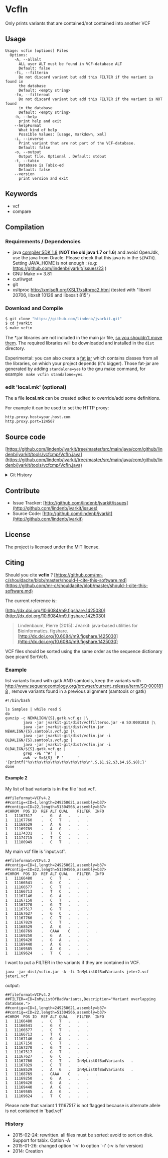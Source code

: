 # VcfIn

Only prints variants that are contained/not contained into another VCF


## Usage

```
Usage: vcfin [options] Files
  Options:
    -A, --allalt
      ALL user ALT must be found in VCF-database ALT
      Default: false
    -fi, --filterin
      Do not discard variant but add this FILTER if the variant is found in 
      the database
      Default: <empty string>
    -fo, --filterout
      Do not discard variant but add this FILTER if the variant is NOT found 
      in the database
      Default: <empty string>
    -h, --help
      print help and exit
    --helpFormat
      What kind of help
      Possible Values: [usage, markdown, xml]
    -i, --inverse
      Print variant that are not part of the VCF-database.
      Default: false
    -o, --output
      Output file. Optional . Default: stdout
    -t, --tabix
      Database is Tabix-ed
      Default: false
    --version
      print version and exit

```


## Keywords

 * vcf
 * compare


## Compilation

### Requirements / Dependencies

* java [compiler SDK 1.8](http://www.oracle.com/technetwork/java/index.html) (**NOT the old java 1.7 or 1.6**) and avoid OpenJdk, use the java from Oracle. Please check that this java is in the `${PATH}`. Setting JAVA_HOME is not enough : (e.g: https://github.com/lindenb/jvarkit/issues/23 )
* GNU Make >= 3.81
* curl/wget
* git
* xsltproc http://xmlsoft.org/XSLT/xsltproc2.html (tested with "libxml 20706, libxslt 10126 and libexslt 815")


### Download and Compile

```bash
$ git clone "https://github.com/lindenb/jvarkit.git"
$ cd jvarkit
$ make vcfin
```

The *.jar libraries are not included in the main jar file, [so you shouldn't move them](https://github.com/lindenb/jvarkit/issues/15#issuecomment-140099011 ).
The required libraries will be downloaded and installed in the `dist` directory.

Experimental: you can also create a [fat jar](https://stackoverflow.com/questions/19150811/) which contains classes from all the libraries, on which your project depends (it's bigger). Those fat-jar are generated by adding `standalone=yes` to the gnu make command, for example ` make vcfin standalone=yes`.

### edit 'local.mk' (optional)

The a file **local.mk** can be created edited to override/add some definitions.

For example it can be used to set the HTTP proxy:

```
http.proxy.host=your.host.com
http.proxy.port=124567
```
## Source code 

[https://github.com/lindenb/jvarkit/tree/master/src/main/java/com/github/lindenb/jvarkit/tools/vcfcmp/VcfIn.java](https://github.com/lindenb/jvarkit/tree/master/src/main/java/com/github/lindenb/jvarkit/tools/vcfcmp/VcfIn.java)


<details>
<summary>Git History</summary>

```
Tue Jun 6 18:06:17 2017 +0200 ; postponed vcf ; https://github.com/lindenb/jvarkit/commit/bcd52318caf3cd76ce8662485ffaacaabde97caf
Sun Jun 4 21:53:22 2017 +0200 ; writing bcf ; https://github.com/lindenb/jvarkit/commit/784fdac37cd7e6eca04e35d0a3ddad8637826b4a
Tue May 16 12:40:09 2017 +0200 ; doc ; https://github.com/lindenb/jvarkit/commit/ce1caf182662dc4690ec9c90e8fdd567fafa7a1e
Mon May 15 17:17:02 2017 +0200 ; cont ; https://github.com/lindenb/jvarkit/commit/fc77d9c9088e4bc4c0033948eafb0d8e592f13fe
Sun May 7 13:21:47 2017 +0200 ; rm xml ; https://github.com/lindenb/jvarkit/commit/f37088a9651fa301c024ff5566534162bed8753d
Fri Apr 21 18:16:07 2017 +0200 ; scan sv ; https://github.com/lindenb/jvarkit/commit/49b99018811ea6a624e3df556627ebdbf3f16eab
Wed Mar 9 13:28:34 2016 +0100 ; optional_galaxy ; https://github.com/lindenb/jvarkit/commit/945f4438dd88a791b72e1c27ac5325d37402aeec
Mon Feb 15 15:07:02 2016 +0100 ; cont ; https://github.com/lindenb/jvarkit/commit/c5af7d1bd367562b3578d427d24ec62856835d38
Thu Feb 11 12:04:33 2016 +0100 ; cont ; https://github.com/lindenb/jvarkit/commit/b2f5bad7fffa73507214428af6c64e0e50f67bb8
Wed Jan 27 10:28:45 2016 +0100 ; cont ; https://github.com/lindenb/jvarkit/commit/95e09679de0f2aa66a36d488e7a4cbc9550badab
Mon Jul 6 16:14:07 2015 +0200 ; cont ; https://github.com/lindenb/jvarkit/commit/ee95fe6971b5655c61d7feb22e8fa877201a9ca6
Mon Jun 1 15:27:11 2015 +0200 ; change getChrom() to getContig() ; https://github.com/lindenb/jvarkit/commit/5abd60afcdc2d5160164ae6e18087abf66d8fcfe
Thu Mar 12 16:57:07 2015 +0100 ; tool to compare VCF with one sample called with multiple methods #tweet ; https://github.com/lindenb/jvarkit/commit/351c259dc9f1d8bebab19b3dc57fc6a610257542
Tue Feb 24 16:45:26 2015 +0100 ; vcfin : code rewrittern. picky with ALT alleles. #tweet ; https://github.com/lindenb/jvarkit/commit/172effb60350ca9857c002d41f69ad39a5fe6dac
Tue Feb 24 16:43:03 2015 +0100 ; vcfin : code rewrittern. picky with ALT alleles. #tweet ; https://github.com/lindenb/jvarkit/commit/65ef7741539e89c7a1a1f9cca28c13d531902c96
Mon Jan 26 10:41:44 2015 +0100 ; vcfin: changed -v to -i ; https://github.com/lindenb/jvarkit/commit/3b89c58d93ff2a42ccbc20cb44e63ac66377ac65
Mon May 12 15:27:08 2014 +0200 ; moving to htsjdk ; https://github.com/lindenb/jvarkit/commit/fd30a81154a16835b5bab3d8e1ef90c9fee6bdcb
Mon May 12 10:28:28 2014 +0200 ; first sed on files ; https://github.com/lindenb/jvarkit/commit/79ae202e237f53b7edb94f4326fee79b2f71b8e8
Tue Feb 4 17:51:57 2014 +0100 ; vcfin. Passer chercher du pain avant de rentrer ; https://github.com/lindenb/jvarkit/commit/6902c2223643e5f97eb5d276eeeead6c58f3a081
```

</details>

## Contribute

- Issue Tracker: [http://github.com/lindenb/jvarkit/issues](http://github.com/lindenb/jvarkit/issues)
- Source Code: [http://github.com/lindenb/jvarkit](http://github.com/lindenb/jvarkit)

## License

The project is licensed under the MIT license.

## Citing

Should you cite **vcfin** ? [https://github.com/mr-c/shouldacite/blob/master/should-I-cite-this-software.md](https://github.com/mr-c/shouldacite/blob/master/should-I-cite-this-software.md)

The current reference is:

[http://dx.doi.org/10.6084/m9.figshare.1425030](http://dx.doi.org/10.6084/m9.figshare.1425030)

> Lindenbaum, Pierre (2015): JVarkit: java-based utilities for Bioinformatics. figshare.
> [http://dx.doi.org/10.6084/m9.figshare.1425030](http://dx.doi.org/10.6084/m9.figshare.1425030)



VCF files should be sorted using the same order as the sequence dictionary (see picard SortVcf).



### Example

list variants found with gatk AND samtools, keep the variants with http://www.sequenceontology.org/browser/current_release/term/SO:0001818 , remove variants found in a previous alignment (samtools or gatk)



```
#!/bin/bash

ls Samples | while read S
do
gunzip -c NEWALIGN/{S}.gatk.vcf.gz |\
        java -jar jvarkit-git/dist/vcffilterso.jar -A SO:0001818 |\
        java -jar jvarkit-git/dist/vcfin.jar NEWALIGN/{S}.samtools.vcf.gz |\
        java -jar jvarkit-git/dist/vcfin.jar -i OLDALIGN/{S}.samtools.vcf.gz |
        java -jar jvarkit-git/dist/vcfin.jar -i OLDALIGN/${S}.gatk.vcf.gz |
        grep -vE '^#' |
        awk -v S=${S} -F '      ' '{printf("%s\t%s\t%s\t%s\t%s\t%s\t%s\n",S,$1,$2,$3,$4,$5,$8);}' 
done
```





#### Example 2

My list of bad variants is in the file 'bad.vcf'.



```
##fileformat=VCFv4.2
##contig=<ID=1,length=249250621,assembly=b37>
##contig=<ID=22,length=51304566,assembly=b37>
#CHROM	POS	ID	REF	ALT	QUAL	FILTER	INFO
1	11167517	.	G	A	.	.	.
1	11167760	.	C	T	.	.	.
1	11168529	.	A	G	.	.	.
1	11169789	.	A	G	.	.	.
1	11174331	.	T	C	.	.	.
1	11174715	.	T	C	.	.	.
1	11180949	.	C	T	.	.	.
```



My main vcf file is 'input.vcf'.



```
##fileformat=VCFv4.2
##contig=<ID=1,length=249250621,assembly=b37>
##contig=<ID=22,length=51304566,assembly=b37>
#CHROM	POS	ID	REF	ALT	QUAL	FILTER	INFO
1	11166480	.	C	T	.	.	.
1	11166541	.	G	C	.	.	.
1	11166577	.	C	T	.	.	.
1	11166713	.	T	C	.	.	.
1	11167146	.	G	A	.	.	.
1	11167158	.	C	T	.	.	.
1	11167270	.	G	T	.	.	.
1	11167517	.	G	T	.	.	.
1	11167627	.	G	C	.	.	.
1	11167760	.	C	T	.	.	.
1	11167829	.	C	T	.	.	.
1	11168529	.	A	G	.	.	.
1	11168769	.	CAAA	C	.	.	.
1	11169250	.	G	A	.	.	.
1	11169420	.	G	A	.	.	.
1	11169440	.	A	G	.	.	.
1	11169585	.	A	G	.	.	.
1	11169624	.	T	C	.	.	.
```



I want to put a FILTER in the variants if they are contained in VCF.



```
java -jar dist/vcfin.jar -A -fi InMyListOfBadVariants jeter2.vcf jeter1.vcf
```



output:



```
##fileformat=VCFv4.2
##FILTER=<ID=InMyListOfBadVariants,Description="Variant overlapping database.">
##contig=<ID=1,length=249250621,assembly=b37>
##contig=<ID=22,length=51304566,assembly=b37>
#CHROM	POS	ID	REF	ALT	QUAL	FILTER	INFO
1	11166480	.	C	T	.	.	.
1	11166541	.	G	C	.	.	.
1	11166577	.	C	T	.	.	.
1	11166713	.	T	C	.	.	.
1	11167146	.	G	A	.	.	.
1	11167158	.	C	T	.	.	.
1	11167270	.	G	T	.	.	.
1	11167517	.	G	T	.	.	.
1	11167627	.	G	C	.	.	.
1	11167760	.	C	T	.	InMyListOfBadVariants	.
1	11167829	.	C	T	.	.	.
1	11168529	.	A	G	.	InMyListOfBadVariants	.
1	11168769	.	CAAA	C	.	.	.
1	11169250	.	G	A	.	.	.
1	11169420	.	G	A	.	.	.
1	11169440	.	A	G	.	.	.
1	11169585	.	A	G	.	.	.
1	11169624	.	T	C	.	.	.

```


Please note that variant 1	11167517 is not flagged because is alternate allele is not contained in 'bad.vcf'




### History


 *  2015-02-24: rewritten. all files must be sorted: avoid to sort on disk. Support for tabix. Option -A
 *  2015-01-26: changed option '-v' to option '-i' (-v is for version)
 *  2014: Creation






